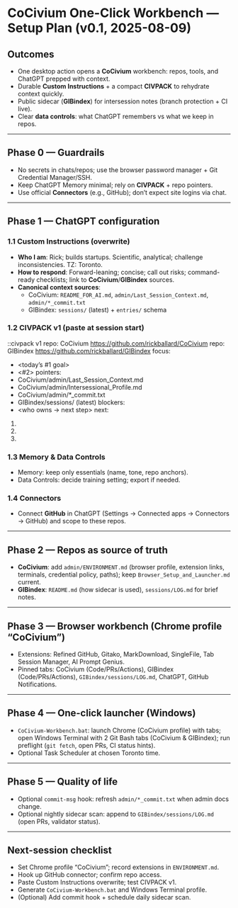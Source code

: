 <!-- status: stub; target: 150+ words -->
# CoCivium One-Click Workbench — Setup Plan (v0.1, 2025-08-09)

## Outcomes
- One desktop action opens a **CoCivium** workbench: repos, tools, and ChatGPT prepped with context.
- Durable **Custom Instructions** + a compact **CIVPACK** to rehydrate context quickly.
- Public sidecar (**GIBindex**) for intersession notes (branch protection + CI live).
- Clear **data controls**: what ChatGPT remembers vs what we keep in repos.

---

## Phase 0 — Guardrails
- No secrets in chats/repos; use the browser password manager + Git Credential Manager/SSH.
- Keep ChatGPT Memory minimal; rely on **CIVPACK** + repo pointers.
- Use official **Connectors** (e.g., GitHub); don’t expect site logins via chat.

---

## Phase 1 — ChatGPT configuration
### 1.1 Custom Instructions (overwrite)
- **Who I am**: Rick; builds startups. Scientific, analytical; challenge inconsistencies. TZ: Toronto.
- **How to respond**: Forward-leaning; concise; call out risks; command-ready checklists; link to **CoCivium**/**GIBindex** sources.
- **Canonical context sources**:
  - CoCivium: `README_FOR_AI.md`, `admin/Last_Session_Context.md`, `admin/*_commit.txt`
  - GIBindex: `sessions/` (latest) + `entries/` schema

### 1.2 CIVPACK v1 (paste at session start)
::civpack v1
repo: CoCivium https://github.com/rickballard/CoCivium
repo: GIBindex  https://github.com/rickballard/GIBindex
focus:
  - <today’s #1 goal>
  - <#2>
pointers:
  - CoCivium/admin/Last_Session_Context.md
  - CoCivium/admin/Intersessional_Profile.md
  - CoCivium/admin/*_commit.txt
  - GIBindex/sessions/ (latest)
blockers:
  - <who owns → next step>
next:
  1) <next action>
  2) <next action>
  3) <next action>

### 1.3 Memory & Data Controls
- Memory: keep only essentials (name, tone, repo anchors).
- Data Controls: decide training setting; export if needed.

### 1.4 Connectors
- Connect **GitHub** in ChatGPT (Settings → Connected apps → Connectors → GitHub) and scope to these repos.

---

## Phase 2 — Repos as source of truth
- **CoCivium**: add `admin/ENVIRONMENT.md` (browser profile, extension links, terminals, credential policy, paths); keep `Browser_Setup_and_Launcher.md` current.
- **GIBindex**: `README.md` (how sidecar is used), `sessions/LOG.md` for brief notes.

---

## Phase 3 — Browser workbench (Chrome profile “CoCivium”)
- Extensions: Refined GitHub, Gitako, MarkDownload, SingleFile, Tab Session Manager, AI Prompt Genius.
- Pinned tabs: CoCivium (Code/PRs/Actions), GIBindex (Code/PRs/Actions), `GIBindex/sessions/LOG.md`, ChatGPT, GitHub Notifications.

---

## Phase 4 — One-click launcher (Windows)
- `CoCivium-Workbench.bat`: launch Chrome (CoCivium profile) with tabs; open Windows Terminal with 2 Git Bash tabs (CoCivium & GIBindex); run preflight (`git fetch`, open PRs, CI status hints).
- Optional Task Scheduler at chosen Toronto time.

---

## Phase 5 — Quality of life
- Optional `commit-msg` hook: refresh `admin/*_commit.txt` when admin docs change.
- Optional nightly sidecar scan: append to `GIBindex/sessions/LOG.md` (open PRs, validator status).

---

## Next-session checklist
- Set Chrome profile “CoCivium”; record extensions in `ENVIRONMENT.md`.
- Hook up GitHub connector; confirm repo access.
- Paste Custom Instructions overwrite; test CIVPACK v1.
- Generate `CoCivium-Workbench.bat` and Windows Terminal profile.
- (Optional) Add commit hook + schedule daily sidecar scan.


